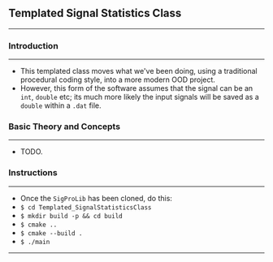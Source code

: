 ## Templated Signal Statistics Class
---
### Introduction
---
* This templated class moves what we've been doing, using a traditional procedural coding style, into a more modern OOD project.
* However, this form of the software assumes that the signal can be an `int`, `double` etc; its much more likely the input signals will be saved as a `double` within a `.dat` file.

### Basic Theory and Concepts
---
* TODO.
### Instructions
---
* Once the `SigProLib` has been cloned, do this:
* `$ cd Templated_SignalStatisticsClass`
* `$ mkdir build -p && cd build`
* `$ cmake ..`
* `$ cmake --build .`
* `$ ./main`
---
